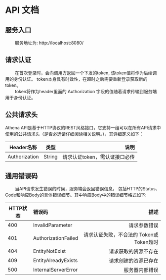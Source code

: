 # API 文档

## 服务入口
&nbsp;&nbsp;&nbsp;&nbsp;&nbsp;&nbsp;&nbsp;&nbsp;服务地址为: http://localhost:8080/

## 请求认证
&nbsp;&nbsp;&nbsp;&nbsp;&nbsp;&nbsp;&nbsp;&nbsp;在首次登录时，会向调用方返回一个下发的token, 该token值将作为后续调用的身份认证。
token本身具有时效性，在超时之后需要重新登录获取新的token。<br />
&nbsp;&nbsp;&nbsp;&nbsp;&nbsp;&nbsp;&nbsp;&nbsp;token将作为header里面的 Authorization 字段的值随着请求传输到服务端用于身份认证。

## 公共请求头
Athena API是基于HTTP协议的REST风格接口，它支持一组可以在所有API请求中使用的公共请求头（是否必选请仔细阅读相关说明。），其详细定义如下：

| Header名称       |   类型      |         说明        |
| --------------- |:----------:| ------------------:|
| Authorization   |  String    |   请求认证token，需认证接口必传|


## 通用错误码
&nbsp;&nbsp;&nbsp;&nbsp;&nbsp;&nbsp;&nbsp;&nbsp;当API请求发生错误的时候，服务端会返回错误信息，
  包括HTTP的Status、Code和响应Body的具体错误细节。其中响应Body中的错误细节格式如下:

| HTTP状态   |       错误码    |   描述           |
| ----------|:--------------|----------------:|
|  400 |    InvalidParameter | 请求参数错误      |
|  401 |    AuthorizationFailed | 请求认证失败，不合法的 Token或 Token超时 |
|  404 |    EntityNotExist | 请求获取的资源不存在 |
|  409 |    EntityAlreadyExists | 请求创建的资源已存在 |
|  500 |    InternalServerError | 服务器内部错误 |
